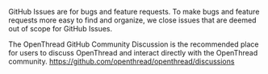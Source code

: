 GitHub Issues are for bugs and feature requests. To make bugs and feature requests more easy to find and organize, we close issues that are deemed out of scope for GitHub Issues.

The OpenThread GitHub Community Discussion is the recommended place for users to discuss OpenThread and interact directly with the OpenThread community. https://github.com/openthread/openthread/discussions
